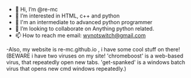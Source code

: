 - 👋 Hi, I’m @re-mc
- 👀 I’m interested in HTML, c++ and python
- 🌱 I'm an intermediate to advanced python programmer
- 💞️ I’m looking to collaborate on Anything python related.
- 📫 How to reach me email: wynotswitch@gmail.com

-Also, my website is re-mc.github.io , i have some cool stuff on there! (BEWARE i have two viruses on my site! 'chromeboost'
  is a web-based virus, that repeatedly open new tabs. 'get-spanked' is a windows batch virus that opens new cmd windows repeatedly.)

<!---
re-mc/re-mc is a ✨ special ✨ repository because its `README.md` (this file) appears on your GitHub profile.
You can click the Preview link to take a look at your changes.
--->
